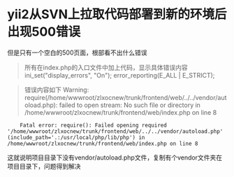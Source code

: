 # yii2从SVN上拉取代码部署到新的环境后出现500错误  
但是只有一个空白的500页面，根部看不出什么错误  
> 所有在index.php的入口文件中加上代码，显示具体错误内容
		ini_set("display_errors", "On");
		error_reporting(E_ALL | E_STRICT);
  
> 错误内容如下
		Warning: require(/home/wwwroot/zlxocnew/trunk/frontend/web/../../vendor/autoload.php): failed to open stream: No such file or directory in /home/wwwroot/zlxocnew/trunk/frontend/web/index.php on line 8

		Fatal error: require(): Failed opening required '/home/wwwroot/zlxocnew/trunk/frontend/web/../../vendor/autoload.php' (include_path='.:/usr/local/php/lib/php') in /home/wwwroot/zlxocnew/trunk/frontend/web/index.php on line 8
  
这就说明项目目录下没有vendor/autoload.php文件，复制有个vendor文件夹在项目目录下，问题得到解决
